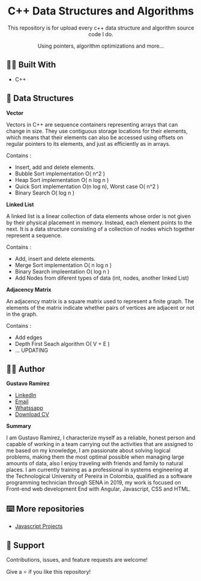 <h1 align="center">C++ Data Structures and Algorithms<project-name></h1>

<p align="center">This repository is for upload every c++ data structure and algorithm source code I do.<project-description></p>
<p align="center">Using pointers, algorithm optimizations and more... </p>

## 👷‍♂️ Built With
  
- C++
  
## 📖 Data Structures

**Vector**

Vectors in C++ are sequence containers representing arrays that can change in size. They use contiguous storage locations for their elements, which means that their elements can also be accessed using offsets on regular pointers to its elements, and just as efficiently as in arrays.
  
Contains : 
- Insert, add and delete elements.
- Bubble Sort implementation O( n^2 )
- Heap Sort implementation O( n log n )
- Quick Sort implementation O(n log n), Worst case O( n^2 )
- Binary Search O( log n ) 

  
**Linked List**
  
A linked list is a linear collection of data elements whose order is not given by their physical placement in memory. Instead, each element points to the next. It is a data structure consisting of a collection of nodes which together represent a sequence.
  
Contains : 
- Add, insert and delete elements.
- Merge Sort implementation O( n log n )
- Binary Search impleentation O( log n )
- Add Nodes from diferent types of data (int, nodes, another linked List)
  
  
**Adjacency Matrix**
  
An adjacency matrix is a square matrix used to represent a finite graph. The elements of the matrix indicate whether pairs of vertices are adjacent or not in the graph.

Contains :
- Add edges
- Depth First Seach algorithm O( V + E )
- ... UPDATING
  
## 🧑‍💻 Author

**Gustavo Ramirez**

- [LinkedIn](https://www.linkedin.com/in/gustavo-andres-ramirez-lopez-5612861b5/)
- [Email](mailto:gustavoramirez2002l@gmail.com?subject=Hi "gustavoramirez2002l@gmail.com")
- [Whatssapp](https://api.whatsapp.com/send/?phone=573014477647&text&app_absent=0 "+57 3014477647")
- [Download CV](https://drive.google.com/drive/folders/15o-IO3bhsQUoVHLTAew68Fczf9nk9RwF?usp=sharing)
  
**Summary**
  
I am Gustavo Ramirez, I characterize myself as a reliable, honest person and capable of working in a team carrying out the activities that are assigned to me based on my knowledge, I am passionate about solving logical problems, making them the most optimal possible when managing large amounts of data, also I enjoy traveling with friends and family to natural places. I am currently training as a professional in systems engineering at the Technological University of Pereira in Colombia, qualified as a software programming technician through SENA in 2019, my work is focused on Front-end web development End with Angular, Javascript, CSS and HTML.
  
## ⌨️ More repositories 
  
- [Javascript Projects](https://github.com/Jungdrew/JsProjects)
  
  
## 🤝 Support

Contributions, issues, and feature requests are welcome!

Give a ⭐️ if you like this repository!

